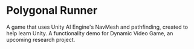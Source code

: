 # Polygonal Runner
A game that uses Unity AI Engine's NavMesh and pathfinding, created to help learn Unity.
A functionality demo for Dynamic Video Game, an upcoming research project.
